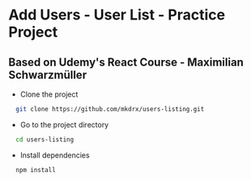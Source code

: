 # Add Users - User List - Practice Project

## Based on Udemy's React Course - Maximilian Schwarzmüller

- Clone the project

```bash
  git clone https://github.com/mkdrx/users-listing.git
```

- Go to the project directory

```bash
  cd users-listing
```

- Install dependencies

```bash
  npm install
```

